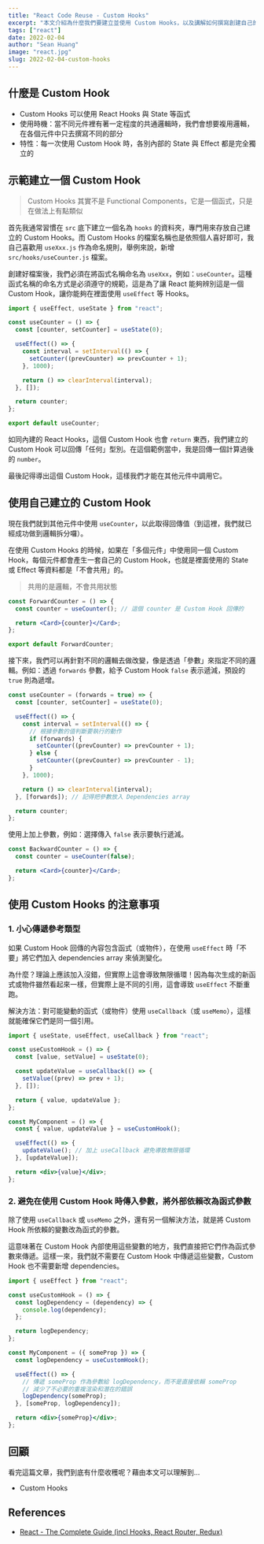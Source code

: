 ```yaml
---
title: "React Code Reuse - Custom Hooks"
excerpt: "本文介紹為什麼我們要建立並使用 Custom Hooks，以及講解如何撰寫創建自己的 Hooks，讓我們在開發 React 專案時更好地複用各種邏輯與程式碼。"
tags: ["react"]
date: 2022-02-04
author: "Sean Huang"
image: "react.jpg"
slug: 2022-02-04-custom-hooks
---
```


## 什麼是 Custom Hook

- Custom Hooks 可以使用 React Hooks 與 State 等函式
- 使用時機：當不同元件裡有著一定程度的共通邏輯時，我們會想要複用邏輯，在各個元件中只去撰寫不同的部分
- 特性：每一次使用 Custom Hook 時，各別內部的 State 與 Effect 都是完全獨立的

## 示範建立一個 Custom Hook

> Custom Hooks 其實不是 Functional Components，它是一個函式，只是在做法上有點類似

首先我通常習慣在 `src` 底下建立一個名為 `hooks` 的資料夾，專門用來存放自己建立的 Custom Hooks。而 Custom Hooks 的檔案名稱也是依照個人喜好即可，我自己喜歡用 `useXxx.js` 作為命名規則，舉例來說，新增 `src/hooks/useCounter.js` 檔案。

創建好檔案後，我們必須在將函式名稱命名為 `useXxx`，例如：`useCounter`。這種函式名稱的命名方式是必須遵守的規範，這是為了讓 React 能夠辨別這是一個 Custom Hook，讓你能夠在裡面使用 `useEffect` 等 Hooks。

```jsx
import { useEffect, useState } from "react";

const useCounter = () => {
  const [counter, setCounter] = useState(0);

  useEffect(() => {
    const interval = setInterval(() => {
      setCounter((prevCounter) => prevCounter + 1);
    }, 1000);

    return () => clearInterval(interval);
  }, []);

  return counter;
};

export default useCounter;
```

如同內建的 React Hooks，這個 Custom Hook 也會 `return` 東西，我們建立的 Custom Hook 可以回傳「任何」型別。在這個範例當中，我是回傳一個計算過後的 `number`。

最後記得導出這個 Custom Hook，這樣我們才能在其他元件中調用它。

## 使用自己建立的 Custom Hook

現在我們就到其他元件中使用 `useCounter`，以此取得回傳值（到這裡，我們就已經成功做到邏輯拆分囉）。

在使用 Custom Hooks 的時候，如果在「多個元件」中使用同一個 Custom Hook，每個元件都會產生一套自己的 Custom Hook，也就是裡面使用的 State 或 Effect 等資料都是「不會共用」的。

> 共用的是邏輯，不會共用狀態

```jsx
const ForwardCounter = () => {
  const counter = useCounter(); // 這個 counter 是 Custom Hook 回傳的

  return <Card>{counter}</Card>;
};

export default ForwardCounter;
```

接下來，我們可以再針對不同的邏輯去做改變，像是透過「參數」來指定不同的邏輯。例如：透過 `forwards` 參數，給予 Custom Hook `false` 表示遞減，預設的 `true` 則為遞增。

```jsx
const useCounter = (forwards = true) => {
  const [counter, setCounter] = useState(0);

  useEffect(() => {
    const interval = setInterval(() => {
      // 根據參數的值判斷要執行的動作
      if (forwards) {
        setCounter((prevCounter) => prevCounter + 1);
      } else {
        setCounter((prevCounter) => prevCounter - 1);
      }
    }, 1000);

    return () => clearInterval(interval);
  }, [forwards]); // 記得把參數放入 Dependencies array

  return counter;
};
```

使用上加上參數，例如：選擇傳入 `false` 表示要執行遞減。

```jsx
const BackwardCounter = () => {
  const counter = useCounter(false);

  return <Card>{counter}</Card>;
};
```

## 使用 Custom Hooks 的注意事項

### 1. 小心傳遞參考類型

如果 Custom Hook 回傳的內容包含函式（或物件），在使用 `useEffect` 時「不要」將它們加入 dependencies array 來偵測變化。

為什麼？理論上應該加入沒錯，但實際上這會導致無限循環！因為每次生成的新函式或物件雖然看起來一樣，但實際上是不同的引用，這會導致 `useEffect` 不斷重跑。

解決方法：對可能變動的函式（或物件）使用 `useCallback`（或 `useMemo`），這樣就能確保它們是同一個引用。

```jsx
import { useState, useEffect, useCallback } from "react";

const useCustomHook = () => {
  const [value, setValue] = useState(0);

  const updateValue = useCallback(() => {
    setValue((prev) => prev + 1);
  }, []);

  return { value, updateValue };
};

const MyComponent = () => {
  const { value, updateValue } = useCustomHook();

  useEffect(() => {
    updateValue(); // 加上 useCallback 避免導致無限循環
  }, [updateValue]);

  return <div>{value}</div>;
};
```

### 2. 避免在使用 Custom Hook 時傳入參數，將外部依賴改為函式參數

除了使用 `useCallback` 或 `useMemo` 之外，還有另一個解決方法，就是將 Custom Hook 所依賴的變數改為函式的參數。

這意味著在 Custom Hook 內部使用這些變數的地方，我們直接把它們作為函式參數來傳遞。這樣一來，我們就不需要在 Custom Hook 中傳遞這些變數，Custom Hook 也不需要新增 dependencies。

```jsx
import { useEffect } from "react";

const useCustomHook = () => {
  const logDependency = (dependency) => {
    console.log(dependency);
  };

  return logDependency;
};

const MyComponent = ({ someProp }) => {
  const logDependency = useCustomHook();

  useEffect(() => {
    // 傳遞 someProp 作為參數給 logDependency，而不是直接依賴 someProp
    // 減少了不必要的重複渲染和潛在的錯誤
    logDependency(someProp);
  }, [someProp, logDependency]);

  return <div>{someProp}</div>;
};
```

## 回顧

看完這篇文章，我們到底有什麼收穫呢？藉由本文可以理解到…

- Custom Hooks

## References

- [React - The Complete Guide (incl Hooks, React Router, Redux)](https://www.udemy.com/course/react-the-complete-guide-incl-redux/)
